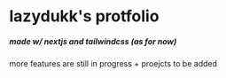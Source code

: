 # lazydukk's protfolio 
##### made w/ nextjs and tailwindcss (as for now)
<p>more features are still in progress + proejcts to be added</p>
